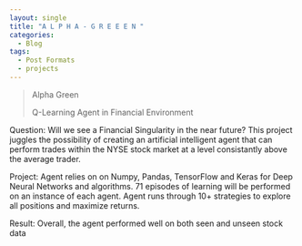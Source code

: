 ```yaml
---
layout: single
title: "A L P H A - G R E E E N "
categories:
  - Blog 
tags:
  - Post Formats 
  - projects
---
```


 



> Alpha Green
>
> Q-Learning Agent in Financial Environment

Question: Will we see a Financial Singularity in the near future? This project juggles the possibility of creating an artificial intelligent agent that can perform trades within the NYSE stock market at a level consistantly above the average trader. 

Project: Agent relies on on Numpy, Pandas, TensorFlow and Keras for Deep Neural Networks and algorithms. 71 episodes of learning will be performed on an instance of each agent. Agent runs through 10+ strategies to explore all positions and maximize returns.

Result: Overall, the agent performed well on both seen and unseen stock data


